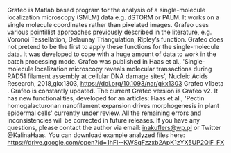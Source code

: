 Grafeo is Matlab based program for the analysis of a single-molecule localization microscopy (SMLM) data e.g. dSTORM or PALM. It works on a single molecule coordinates rather than pixelated images. Grafeo uses various pointillist approaches previously described in the literature, e.g. Voronoi Tessellation, Delaunay Triangulation, Ripley’s function. Grafeo does not pretend to be the first to apply these functions for the single-molecule data. It was developed to cope with a huge amount of data to work in the batch processing mode. Grafeo was published in Haas et al., 'Single-molecule localization microscopy reveals molecular transactions during RAD51 filament assembly at cellular DNA damage sites',  Nucleic Acids Research, 2018,gkx1303, https://doi.org/10.1093/nar/gkx1303 Grafeo v1beta . Grafeo is constantly updated. The current Grafeo version is Grafeo v2. It has new functionalities, developed for an articles:  Haas et al., 'Pectin homogalacturonan nanofilament expansion drives morphogenesis in plant epidermal cells' currently under review. All the remaining errors and inconsistencies will be corrected in future releases.  If you have any questions, please contact the author via email: inakuflers@wp.pl or Twitter @KalinaHaas. You can download example analyzed files here: https://drive.google.com/open?id=1hFI--KWSqFzzxb2ApK1zYX5UP2QlF_FX
